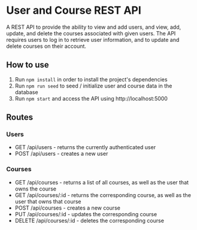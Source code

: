 #  User and Course REST API
A REST API to provide the ability to view and add users, and view, add, update, and delete the courses associated with given users. The API requires users to log in to retrieve user information, and to update and delete courses on their account.

## How to use
1. Run `npm install` in order to install the project's dependencies
2. Run `npm run seed` to seed / initialize user and course data in the database
3. Run `npm start` and access the API using http://localhost:5000

## Routes
### Users
* GET /api/users - returns the currently authenticated user
* POST /api/users - creates a new user

### Courses
* GET /api/courses - returns a list of all courses, as well as the user that owns the course
* GET /api/courses/:id - returns the corresponding course, as well as the user that owns that course
* POST /api/courses - creates a new course
* PUT /api/courses/:id - updates the corresponding course
* DELETE /api/courses/:id - deletes the corresponding course
